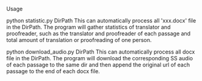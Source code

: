Usage

python statistic.py DirPath
This can automatically process all 'xxx.docx' file in the DirPath.
The program will gather statistics of translator and proofreader, such as the translator and proofreader of each passage and total amount of translation or proofreading of one person.

python download_audio.py DirPath
This can automatically process all docx file in the DirPath.
The program will download the corresponding SS audio of each passage to the same dir and then append the original url of each passage to the end of each docx file.
